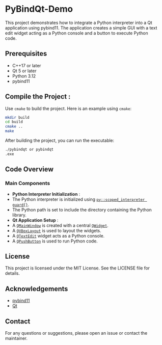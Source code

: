 # PyBindQt-Demo

This project demonstrates how to integrate a Python interpreter into a Qt application using pybind11. The application creates a simple GUI with a text edit widget acting as a Python console and a button to execute Python code.


## Prerequisites

* C++17 or later
* Qt 5 or later
* Python 3.12
* pybind11

## **Compile the Project** :

Use  `cmake` to build the project. Here is an example using `cmake`:

```bash
mkdir build
cd build
cmake ..
make
```

After building the project, you can run the executable:

```bash
./pybindqt or pybindqt
.exe
```


## Code Overview

### Main Components

* **Python Interpreter Initialization** :
* The Python interpreter is initialized using [`py::scoped_interpreter guard{}`](vscode-file://vscode-app/x:/Utilities/VSCode/resources/app/out/vs/code/electron-sandbox/workbench/workbench.html "Go to definition").
* The Python path is set to include the directory containing the Python library.
* **Qt Application Setup** :
* A [`QMainWindow`](vscode-file://vscode-app/x:/Utilities/VSCode/resources/app/out/vs/code/electron-sandbox/workbench/workbench.html "Go to definition") is created with a central [`QWidget`](vscode-file://vscode-app/x:/Utilities/VSCode/resources/app/out/vs/code/electron-sandbox/workbench/workbench.html "Go to definition").
* A [`QVBoxLayout`](vscode-file://vscode-app/x:/Utilities/VSCode/resources/app/out/vs/code/electron-sandbox/workbench/workbench.html "Go to definition") is used to layout the widgets.
* A [`QTextEdit`](vscode-file://vscode-app/x:/Utilities/VSCode/resources/app/out/vs/code/electron-sandbox/workbench/workbench.html "Go to definition") widget acts as a Python console.
* A [`QPushButton`](vscode-file://vscode-app/x:/Utilities/VSCode/resources/app/out/vs/code/electron-sandbox/workbench/workbench.html "Go to definition") is used to run Python code.

## License

This project is licensed under the MIT License. See the LICENSE file for details.


## Acknowledgements

* [pybind11](vscode-file://vscode-app/x:/Utilities/VSCode/resources/app/out/vs/code/electron-sandbox/workbench/workbench.html "https://github.com/pybind/pybind11")
* [Qt](vscode-file://vscode-app/x:/Utilities/VSCode/resources/app/out/vs/code/electron-sandbox/workbench/workbench.html "https://www.qt.io/")

## Contact

For any questions or suggestions, please open an issue or contact the maintainer.
